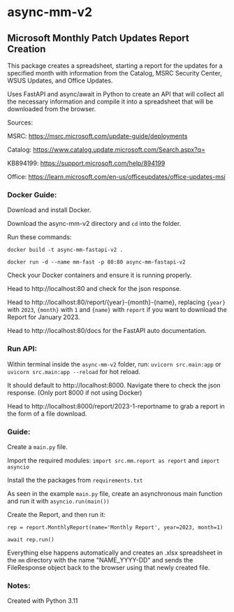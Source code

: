# async-mm-v2

## Microsoft Monthly Patch Updates Report Creation
This package creates a spreadsheet, starting a report for the updates for a specified month with information from the Catalog, MSRC Security Center, WSUS Updates, and Office Updates.

Uses FastAPI and async/await in Python to create an API that will collect all the necessary information and compile it into a spreadsheet that will be downloaded from the browser. 

Sources:

MSRC: https://msrc.microsoft.com/update-guide/deployments

Catalog: https://www.catalog.update.microsoft.com/Search.aspx?q=

KB894199: https://support.microsoft.com/help/894199

Office: https://learn.microsoft.com/en-us/officeupdates/office-updates-msi


### Docker Guide:

Download and install Docker.

Download the async-mm-v2 directory and `cd` into the folder.

Run these commands:

`docker build -t async-mm-fastapi-v2 .`

`docker run -d --name mm-fast -p 80:80 async-mm-fastapi-v2`

Check your Docker containers and ensure it is running properly.

Head to http://localhost:80 and check for the json response.

Head to http://localhost:80/report/{year}-{month}-{name}, replacing `{year}` with `2023`, `{month}` with `1` and `{name}` with `report` if you want to download the Report for January 2023.

Head to http://localhost:80/docs for the FastAPI auto documentation.


### Run API:

Within terminal inside the `async-mm-v2` folder, run: `uvicorn src.main:app` or `uvicorn src.main:app --reload` for hot reload.

It should default to http://localhost:8000. Navigate there to check the json response. (Only port 8000 if not using Docker)

Head to  http://localhost:8000/report/2023-1-reportname to  grab a  report in the form of a file download.

### Guide:

Create a `main.py` file.

Import the required modules: `import src.mm.report as report` and `import asyncio`

Install the the packages from `requirements.txt`

As seen in the example `main.py` file, create an asynchronous main function and run it with `asyncio.run(main())`

Create the Report, and then run it:

`rep = report.MonthlyReport(name='Monthly Report', year=2023, month=1)`

`await rep.run()`

Everything else happens automatically and creates an .xlsx spreadsheet in the `mm` directory with the name "NAME_YYYY-DD" and sends the FileResponse object back to the browser using that newly created file.

### Notes:

Created with Python 3.11
